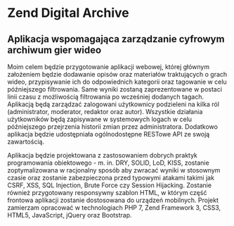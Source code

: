 # Zend Digital Archive

## Aplikacja wspomagająca zarządzanie cyfrowym archiwum gier wideo

Moim celem będzie przygotowanie aplikacji webowej, której głównym założeniem będzie dodawanie opisów oraz materiałów traktujących o grach wideo, przypisywanie ich do odpowiednich kategorii oraz tagowanie w celu późniejszego filtrowania. Same wyniki zostaną zaprezentowane w postaci linii czasu z możliwością filtrowania po wcześniej dodanych tagach. Aplikacją będą zarządzać zalogowani użytkownicy podzieleni na kilka ról (administrator, moderator, redaktor oraz autor). Wszystkie działania użytkowników będą zapisywane w systemowych logach w celu późniejszego przejrzenia historii zmian przez administratora. Dodatkowo aplikacja będzie udostępniała ogólnodostępne RESTowe API ze swoją zawartością.

Aplikacja będzie projektowana z zastosowaniem dobrych praktyk programowania obiektowego - m. in. DRY, SOLID, LoD, KISS, zostanie zoptymalizowana w﻿ racjonalny sposób aby zwracać wyniki w stosownym czasie oraz zostanie zabezpieczona przed typowymi atakami takimi jak CSRF, XSS, SQL Injection, Brute Force czy Session Hijacking. Zostanie również przygotowany responsywny szablon HTML, w którym część frontowa aplikacji zostanie dostosowana do urządzeń mobilnych. Projekt zamierzam opracować w technologiach PHP﻿ 7, Zend Framework‌﻿ 3, CSS3, HTML5, JavaScript, jQuery oraz Bootstrap.